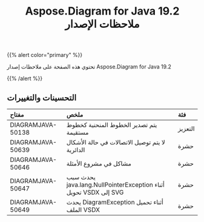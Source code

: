 ﻿---
title: Aspose.Diagram for Java 19.2 ملاحظات الإصدار
type: docs
weight: 110
url: /ar/java/aspose-diagram-for-java-19-2-release-notes/
---
{{% alert color="primary" %}} 

تحتوي هذه الصفحة على ملاحظات إصدار Aspose.Diagram for Java 19.2

{{% /alert %}} 
## **التحسينات والتغييرات**

|**مفتاح**|**ملخص**|**فئة**|
|:- |:- |:- |
|DIAGRAMJAVA-50138|يتم تصدير الخطوط المنحنية كخطوط مستقيمة|التعزيز|
|DIAGRAMJAVA-50639|لا يتم توصيل الاتصالات في حالة الأشكال الدائرية|حشرة|
|DIAGRAMJAVA-50646|مشاكل في مشروع الأمثلة|حشرة|
|DIAGRAMJAVA-50647|يحدث سبب java.lang.NullPointerException أثناء تحويل VSDX إلى SVG|حشرة|
|DIAGRAMJAVA-50649|يحدث DiagramException أثناء تحميل الملف VSDX|حشرة|

